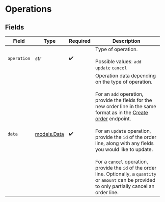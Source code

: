 # Operations


## Fields

| Field                                                                                                                                                                                                                                                                                                                                                                                                                                                                 | Type                                                                                                                                                                                                                                                                                                                                                                                                                                                                  | Required                                                                                                                                                                                                                                                                                                                                                                                                                                                              | Description                                                                                                                                                                                                                                                                                                                                                                                                                                                           |
| --------------------------------------------------------------------------------------------------------------------------------------------------------------------------------------------------------------------------------------------------------------------------------------------------------------------------------------------------------------------------------------------------------------------------------------------------------------------- | --------------------------------------------------------------------------------------------------------------------------------------------------------------------------------------------------------------------------------------------------------------------------------------------------------------------------------------------------------------------------------------------------------------------------------------------------------------------- | --------------------------------------------------------------------------------------------------------------------------------------------------------------------------------------------------------------------------------------------------------------------------------------------------------------------------------------------------------------------------------------------------------------------------------------------------------------------- | --------------------------------------------------------------------------------------------------------------------------------------------------------------------------------------------------------------------------------------------------------------------------------------------------------------------------------------------------------------------------------------------------------------------------------------------------------------------- |
| `operation`                                                                                                                                                                                                                                                                                                                                                                                                                                                           | *str*                                                                                                                                                                                                                                                                                                                                                                                                                                                                 | :heavy_check_mark:                                                                                                                                                                                                                                                                                                                                                                                                                                                    | Type of operation.<br/><br/>Possible values: `add` `update` `cancel`                                                                                                                                                                                                                                                                                                                                                                                                  |
| `data`                                                                                                                                                                                                                                                                                                                                                                                                                                                                | [models.Data](../models/data.md)                                                                                                                                                                                                                                                                                                                                                                                                                                      | :heavy_check_mark:                                                                                                                                                                                                                                                                                                                                                                                                                                                    | Operation data depending on the type of operation.<br/><br/>For an `add` operation, provide the fields for the new order line in the same format as in the [Create order](create-order) endpoint.<br/><br/>For an `update` operation, provide the `id` of the order line, along with any fields you would like to update.<br/><br/>For a `cancel` operation, provide the `id` of the order line. Optionally, a `quantity` or `amount` can be provided to only partially cancel an order line. |